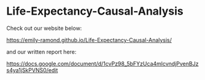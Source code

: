 # Life-Expectancy-Causal-Analysis

Check out our website below: 

https://emily-ramond.github.io/Life-Expectancy-Causal-Analysis/

and our written report here: 

https://docs.google.com/document/d/1cvPz98_5bFYzUca4mlcvndjPvenBJzs4ya1jSkPVNS0/edit
